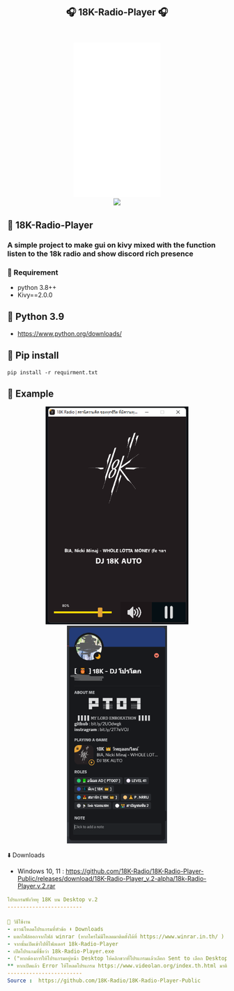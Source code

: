 <h2 align="center">🎧 18K-Radio-Player 🎧</h2>
<br>

<p align="center">
 <a href="#" align="center"><img width="200px"src="https://github.com/watchakorn-18k/18K-Radio-Player/blob/master/LOGO18K.png"/></a> 
  <br>
<a href="#" align="center"><img src="https://img.shields.io/github/languages/code-size/18K-Radio/18K-Radio-Player-Public"/></a>
</p>

## 🎈 18K-Radio-Player
### A simple project to make gui on kivy mixed with the function listen to the 18k radio and show discord rich presence

### 📌 Requirement
- python 3.8++
- Kivy==2.0.0

## 📌 Python 3.9
- https://www.python.org/downloads/


## 🔨 Pip install 
```
pip install -r requirment.txt
```

## 💉 Example


<p align="center">
<a href="#" align="center"><img  height="500" src="https://github.com/watchakorn-18k/18K-Radio-Player/blob/master/Assets/exsam_1.png"/></a>
<a href="#" align="center"><img  height="500" src="https://github.com/watchakorn-18k/18K-Radio-Player/blob/master/Assets/exsam_2.png"/></a>
</p>

⬇️ Downloads
- Windows 10, 11 : https://github.com/18K-Radio/18K-Radio-Player-Public/releases/download/18K-Radio-Player_v.2-alpha/18k-Radio-Player.v.2.rar

```yaml
โปรแกรมฟังวิทยุ 18K บน Desktop v.2
------------------------

🧲 วิธีใช้งาน
- ดาวน์โหลดโปรแกรมที่หัวข้อ ⬇️ Downloads
- แตกไฟล์ออกจากไฟล์ winrar (หากใครไม่มีโหลดมาติดตั้งได้ที่ https://www.winrar.in.th/ )
- จากนั้นเปิดเข้าไปที่โฟลเดอร์ 18k-Radio-Player
- เปิดโปรแกมที่ชื่อว่า 18k-Radio-Player.exe
- ("หากต้องการให้โปรแกรมอยู่หน้า Desktop ให้คลิกขวาที่โปรแกรมแล้วเลือก Sent to เลือก Desktop (create shortcut)")
** หากเปิดแล้ว Error ให้โหลดโปรแกรม https://www.videolan.org/index.th.html มาติดตั้งไว้ด้วยน้า
------------------------
Source :  https://github.com/18K-Radio/18K-Radio-Player-Public
```

